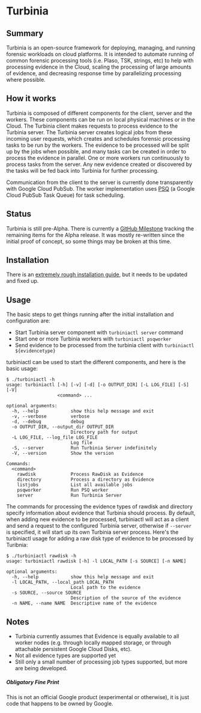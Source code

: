 # Turbinia

## Summary
Turbinia is an open-source framework for deploying, managing, and running forensic workloads on cloud platforms.  It is intended to automate running of common forensic processing tools (i.e. Plaso, TSK, strings, etc) to help with processing evidence in the Cloud, scaling the processing of large amounts of evidence, and decreasing response time by parallelizing processing where possible.

## How it works
Turbinia is composed of different components for the client, server and the workers.  These components can be run on local physical machines or in the Cloud.  The Turbinia client makes requests to process evidence to the Turbinia server.  The Turbinia server creates logical jobs from these incoming user requests, which creates and schedules forensic processing tasks to be run by the workers.  The evidence to be processed will be split up by the jobs when possible, and many tasks can be created in order to process the evidence in parallel.  One or more workers run continuously to process tasks from the server.  Any new evidence created or discovered by the tasks will be fed back into Turbinia for further processing.

Communication from the client to the server is currently done transparently with Google Cloud PubSub.  The worker implementation uses [PSQ](https://github.com/GoogleCloudPlatform/psq) (a Google Cloud PubSub Task Queue) for task scheduling.

## Status
Turbinia is still pre-Alpha.  There is currently a [GitHub Milestone](https://github.com/google/turbinia/milestone/1) tracking the remaining items for the Alpha release.  It was mostly re-written since the initial proof of concept, so some things may be broken at this time.

## Installation
There is an [extremely rough installation guide](https://github.com/google/turbinia/wiki/Installation), but it needs to be updated and fixed up.

## Usage
The basic steps to get things running after the initial installation and configuration are:
* Start Turbinia server component with ```turbiniactl server``` command
* Start one or more Turbinia workers with ```turbiniactl psqworker```
* Send evidence to be processed from the turbinia client with ```turbiniactl ${evidencetype}```

turbiniactl can be used to start the different components, and here is the basic usage:
```
$ ./turbiniactl -h
usage: turbiniactl [-h] [-v] [-d] [-o OUTPUT_DIR] [-L LOG_FILE] [-S] [-V]
                   <command> ...

optional arguments:
  -h, --help            show this help message and exit
  -v, --verbose         verbose
  -d, --debug           debug
  -o OUTPUT_DIR, --output_dir OUTPUT_DIR
                        Directory path for output
  -L LOG_FILE, --log_file LOG_FILE
                        Log file
  -S, --server          Run Turbinia Server indefinitely
  -V, --version         Show the version

Commands:
  <command>
    rawdisk             Process RawDisk as Evidence
    directory           Process a directory as Evidence
    listjobs            List all available jobs
    psqworker           Run PSQ worker
    server              Run Turbinia Server
```

The commands for processing the evidence types of rawdisk and directory specify information about evidence that Turbinia should process. By default, when adding new evidence to be processed, turbiniactl will act as a client and send a request to the configured Turbinia server, otherwise if ```--server``` is specified, it will start up its own Turbinia server process.  Here's the turbiniactl usage for adding a raw disk type of evidence to be processed by Turibnia:
```
$ ./turbiniactl rawdisk -h
usage: turbiniactl rawdisk [-h] -l LOCAL_PATH [-s SOURCE] [-n NAME]

optional arguments:
  -h, --help            show this help message and exit
  -l LOCAL_PATH, --local_path LOCAL_PATH
                        Local path to the evidence
  -s SOURCE, --source SOURCE
                        Description of the source of the evidence
  -n NAME, --name NAME  Descriptive name of the evidence
```

## Notes
* Turbinia currently assumes that Evidence is equally available to all worker nodes (e.g. through locally mapped storage, or through attachable persistent Google Cloud Disks, etc).
* Not all evidence types are supported yet
* Still only a small number of processing job types supported, but more are being developed.

##### Obligatory Fine Print
This is not an official Google product (experimental or otherwise), it is just code that happens to be owned by Google.
